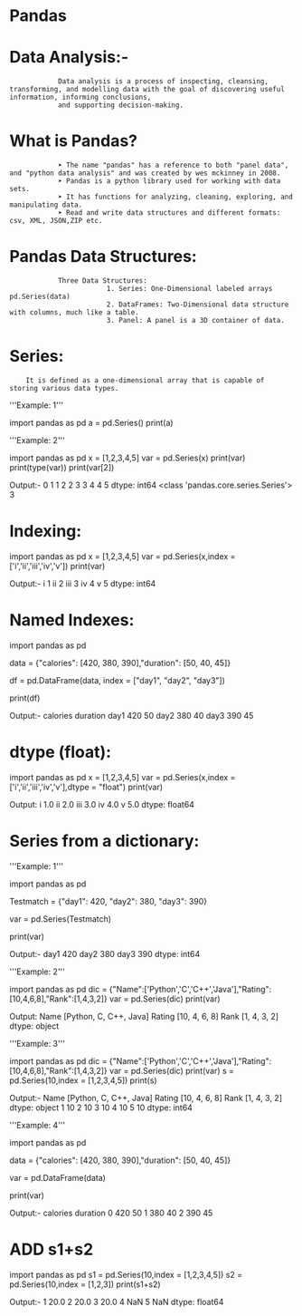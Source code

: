 # Pandas

# Data Analysis:-
                Data analysis is a process of inspecting, cleansing, transforming, and modelling data with the goal of discovering useful information, informing conclusions, 
                and supporting decision-making.

# What is Pandas?
                ➤ The name "pandas" has a reference to both "panel data", and "python data analysis" and was created by wes mckinney in 2008.
                ➤ Pandas is a python library used for working with data sets.
                ➤ It has functions for analyzing, cleaning, exploring, and manipulating data.
                ➤ Read and write data structures and different formats: csv, XML, JSON,ZIP etc.

# Pandas Data Structures:
                Three Data Structures:
                            1. Series: One-Dimensional labeled arrays pd.Series(data)
                            2. DataFrames: Two-Dimensional data structure with columns, much like a table.
                            3. Panel: A panel is a 3D container of data.

# Series: 
        It is defined as a one-dimensional array that is capable of storing various data types.


'''Example: 1'''


import pandas as pd
a = pd.Series()
print(a)



'''Example: 2'''

import pandas as pd
x = [1,2,3,4,5]
var = pd.Series(x)
print(var)
print(type(var))
print(var[2])


Output:-
0    1
1    2
2    3
3    4
4    5
dtype: int64
<class 'pandas.core.series.Series'>
3


# Indexing:

import pandas as pd
x = [1,2,3,4,5]
var = pd.Series(x,index = ['i','ii','iii','iv','v'])
print(var)


Output:-
i      1
ii     2
iii    3
iv     4
v      5
dtype: int64


# Named Indexes:

import pandas as pd

data = {"calories": [420, 380, 390],"duration": [50, 40, 45]}

df = pd.DataFrame(data, index = ["day1", "day2", "day3"])

print(df) 



Output:-
calories  duration
day1       420        50
day2       380        40
day3       390        45



# dtype (float):

import pandas as pd
x = [1,2,3,4,5]
var = pd.Series(x,index = ['i','ii','iii','iv','v'],dtype = "float")
print(var)


Output:
i      1.0
ii     2.0
iii    3.0
iv     4.0
v      5.0
dtype: float64


# Series from a dictionary:

'''Example: 1'''

import pandas as pd

Testmatch = {"day1": 420, "day2": 380, "day3": 390}

var = pd.Series(Testmatch)

print(var)


Output:-
day1    420
day2    380
day3    390
dtype: int64


'''Example: 2'''


import pandas as pd
dic = {"Name":['Python','C','C++','Java'],"Rating":[10,4,6,8],"Rank":[1,4,3,2]}
var = pd.Series(dic)
print(var)


Output:
Name      [Python, C, C++, Java]
Rating             [10, 4, 6, 8]
Rank                [1, 4, 3, 2]
dtype: object


'''Example: 3'''

import pandas as pd
dic = {"Name":['Python','C','C++','Java'],"Rating":[10,4,6,8],"Rank":[1,4,3,2]}
var = pd.Series(dic)
print(var)
s = pd.Series(10,index = [1,2,3,4,5])
print(s)


Output:-
Name      [Python, C, C++, Java]
Rating             [10, 4, 6, 8]
Rank                [1, 4, 3, 2]
dtype: object
1    10
2    10
3    10
4    10
5    10
dtype: int64



'''Example: 4'''

import pandas as pd

data = {"calories": [420, 380, 390],"duration": [50, 40, 45]}

var = pd.DataFrame(data)

print(var)



Output:-
calories  duration
0       420        50
1       380        40
2       390        45


# ADD s1+s2

import pandas as pd
s1 = pd.Series(10,index = [1,2,3,4,5])
s2 = pd.Series(10,index = [1,2,3])
print(s1+s2)


Output:-
1    20.0
2    20.0
3    20.0
4     NaN
5     NaN
dtype: float64



